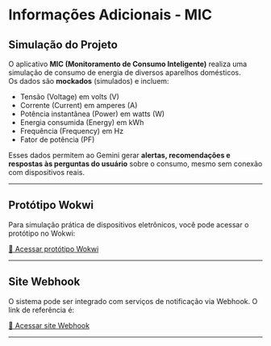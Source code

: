 # Informações Adicionais - MIC

## Simulação do Projeto

O aplicativo **MIC (Monitoramento de Consumo Inteligente)** realiza uma simulação de consumo de energia de diversos aparelhos domésticos.  
Os dados são **mockados** (simulados) e incluem:

- Tensão (Voltage) em volts (V)
- Corrente (Current) em amperes (A)
- Potência instantânea (Power) em watts (W)
- Energia consumida (Energy) em kWh
- Frequência (Frequency) em Hz
- Fator de potência (PF)

Esses dados permitem ao Gemini gerar **alertas, recomendações e respostas às perguntas do usuário** sobre o consumo, mesmo sem conexão com dispositivos reais.  

---

## Protótipo Wokwi

Para simulação prática de dispositivos eletrônicos, você pode acessar o protótipo no Wokwi:

[🔗 Acessar protótipo Wokwi]([LINK_DO_PROTOTIPO](https://wokwi.com/projects/439836639430771713))

---

## Site Webhook

O sistema pode ser integrado com serviços de notificação via Webhook. O link de referência é:

[🔗 Acessar site Webhook]([LINK_DO_SITE_WEBHOOK](https://webhook.site/#!/view/a79d11a0-3b79-4861-be86-6891f9c5c426))

---
